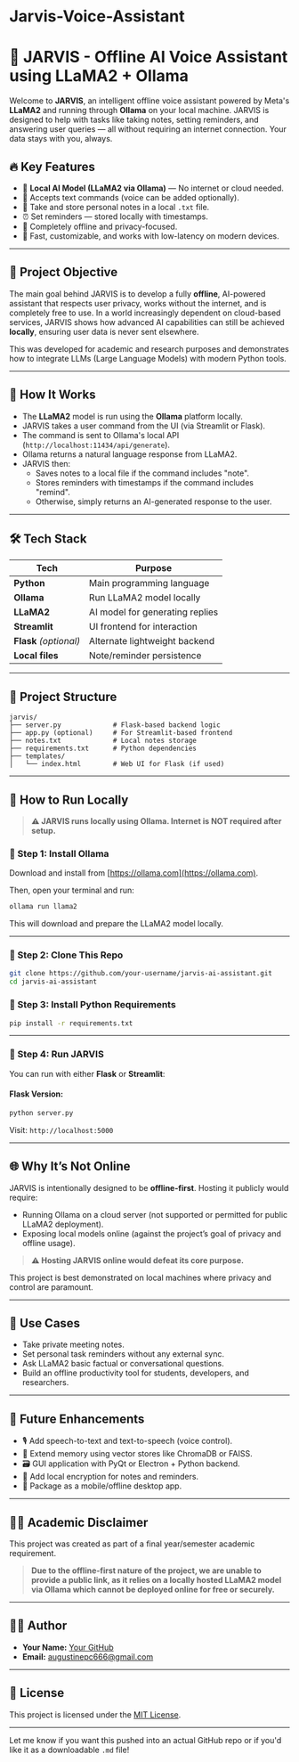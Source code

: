 # Jarvis-Voice-Assistant

# 🧠 JARVIS - Offline AI Voice Assistant using LLaMA2 + Ollama

Welcome to **JARVIS**, an intelligent offline voice assistant powered by Meta's **LLaMA2** and running through **Ollama** on your local machine. JARVIS is designed to help with tasks like taking notes, setting reminders, and answering user queries — all without requiring an internet connection. Your data stays with you, always.

## 🔥 Key Features

- 🧠 **Local AI Model (LLaMA2 via Ollama)** — No internet or cloud needed.
- 💬 Accepts text commands (voice can be added optionally).
- 📝 Take and store personal notes in a local `.txt` file.
- ⏰ Set reminders — stored locally with timestamps.
- 🔐 Completely offline and privacy-focused.
- 🚀 Fast, customizable, and works with low-latency on modern devices.

---

## 🎯 Project Objective

The main goal behind JARVIS is to develop a fully **offline**, AI-powered assistant that respects user privacy, works without the internet, and is completely free to use. In a world increasingly dependent on cloud-based services, JARVIS shows how advanced AI capabilities can still be achieved **locally**, ensuring user data is never sent elsewhere.

This was developed for academic and research purposes and demonstrates how to integrate LLMs (Large Language Models) with modern Python tools.

---

## 🧠 How It Works

- The **LLaMA2** model is run using the **Ollama** platform locally.
- JARVIS takes a user command from the UI (via Streamlit or Flask).
- The command is sent to Ollama's local API (`http://localhost:11434/api/generate`).
- Ollama returns a natural language response from LLaMA2.
- JARVIS then:
  - Saves notes to a local file if the command includes "note".
  - Stores reminders with timestamps if the command includes "remind".
  - Otherwise, simply returns an AI-generated response to the user.

---

## 🛠️ Tech Stack

| Tech         | Purpose                          |
|--------------|----------------------------------|
| **Python**   | Main programming language        |
| **Ollama**   | Run LLaMA2 model locally         |
| **LLaMA2**   | AI model for generating replies  |
| **Streamlit**| UI frontend for interaction      |
| **Flask** *(optional)* | Alternate lightweight backend |
| **Local files** | Note/reminder persistence     |

---

## 📂 Project Structure

```
jarvis/
├── server.py             # Flask-based backend logic
├── app.py (optional)     # For Streamlit-based frontend
├── notes.txt             # Local notes storage
├── requirements.txt      # Python dependencies
├── templates/
│   └── index.html        # Web UI for Flask (if used)
```

---

## 🚀 How to Run Locally

> **⚠️ JARVIS runs locally using Ollama. Internet is NOT required after setup.**

### 🔧 Step 1: Install Ollama

Download and install from [https://ollama.com](https://ollama.com).

Then, open your terminal and run:
```bash
ollama run llama2
```

This will download and prepare the LLaMA2 model locally.

---

### 🔧 Step 2: Clone This Repo

```bash
git clone https://github.com/your-username/jarvis-ai-assistant.git
cd jarvis-ai-assistant
```

### 🔧 Step 3: Install Python Requirements

```bash
pip install -r requirements.txt
```

---

### 🔧 Step 4: Run JARVIS

You can run with either **Flask** or **Streamlit**:

#### Flask Version:
```bash
python server.py
```
Visit: `http://localhost:5000`


---

## 🌐 Why It’s Not Online

JARVIS is intentionally designed to be **offline-first**. Hosting it publicly would require:
- Running Ollama on a cloud server (not supported or permitted for public LLaMA2 deployment).
- Exposing local models online (against the project’s goal of privacy and offline usage).

> **⚠️ Hosting JARVIS online would defeat its core purpose.**

This project is best demonstrated on local machines where privacy and control are paramount.

---

## 🧪 Use Cases

- Take private meeting notes.
- Set personal task reminders without any external sync.
- Ask LLaMA2 basic factual or conversational questions.
- Build an offline productivity tool for students, developers, and researchers.

---

## 🧩 Future Enhancements

- 🎙️ Add speech-to-text and text-to-speech (voice control).
- 🧠 Extend memory using vector stores like ChromaDB or FAISS.
- 🗃️ GUI application with PyQt or Electron + Python backend.
- 🔐 Add local encryption for notes and reminders.
- 📱 Package as a mobile/offline desktop app.

---

## 👩‍🏫 Academic Disclaimer

This project was created as part of a final year/semester academic requirement.

> **Due to the offline-first nature of the project, we are unable to provide a public link, as it relies on a locally hosted LLaMA2 model via Ollama which cannot be deployed online for free or securely.**

---

## 🧑‍💻 Author

- **Your Name:** [Your GitHub](https://github.com/Augstee)
- **Email:** <augustinepc666@gmail.com>

---

## 📜 License

This project is licensed under the [MIT License](LICENSE).

---

Let me know if you want this pushed into an actual GitHub repo or if you'd like it as a downloadable `.md` file!
